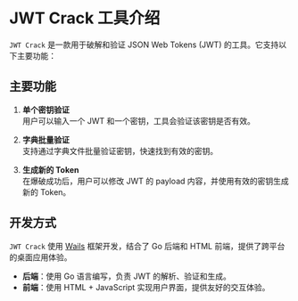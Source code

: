 # JWT Crack 工具介绍

`JWT Crack` 是一款用于破解和验证 JSON Web Tokens (JWT) 的工具。它支持以下主要功能：

## 主要功能

1. **单个密钥验证**  
   用户可以输入一个 JWT 和一个密钥，工具会验证该密钥是否有效。

2. **字典批量验证**  
   支持通过字典文件批量验证密钥，快速找到有效的密钥。

3. **生成新的 Token**  
   在爆破成功后，用户可以修改 JWT 的 payload 内容，并使用有效的密钥生成新的 Token。

## 开发方式

`JWT Crack` 使用 [Wails](https://wails.io/) 框架开发，结合了 Go 后端和 HTML 前端，提供了跨平台的桌面应用体验。

- **后端**：使用 Go 语言编写，负责 JWT 的解析、验证和生成。
- **前端**：使用 HTML + JavaScript 实现用户界面，提供友好的交互体验。
